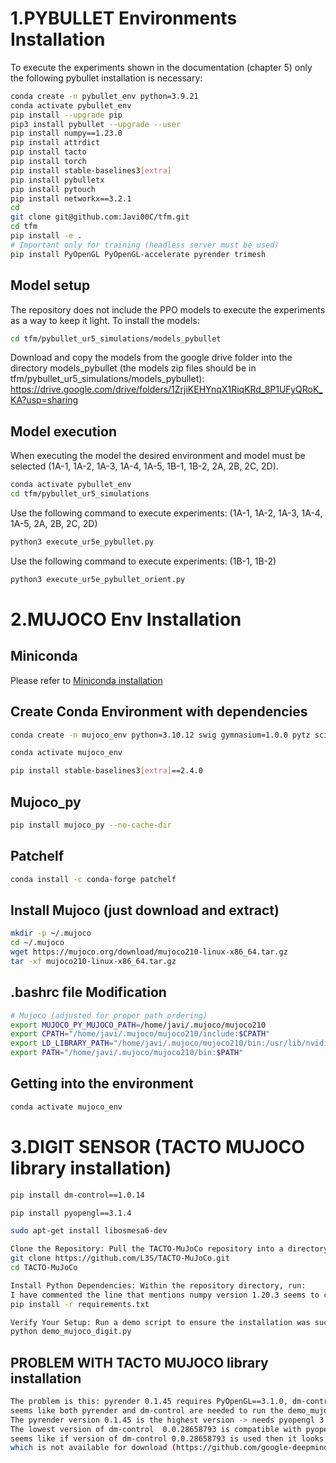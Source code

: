 # 1.PYBULLET Environments Installation
To execute the experiments shown in the documentation (chapter 5) only the following pybullet installation is necessary:
```bash
conda create -n pybullet_env python=3.9.21
conda activate pybullet_env
pip install --upgrade pip
pip3 install pybullet --upgrade --user
pip install numpy==1.23.0
pip install attrdict
pip install tacto
pip install torch
pip install stable-baselines3[extra]
pip install pybulletx
pip install pytouch
pip install networkx==3.2.1
cd 
git clone git@github.com:Javi00C/tfm.git
cd tfm
pip install -e .
# Important only for training (headless server must be used)
pip install PyOpenGL PyOpenGL-accelerate pyrender trimesh
```
## Model setup
The repository does not include the PPO models to execute the experiments as a way to keep it light. To install the models:
```bash
cd tfm/pybullet_ur5_simulations/models_pybullet
```
Download and copy the models from the google drive folder into the directory models_pybullet (the models zip files should be in tfm/pybullet_ur5_simulations/models_pybullet):
https://drive.google.com/drive/folders/1ZrjiKEHYnqX1RiqKRd_8P1UFyQRoK_KA?usp=sharing

## Model execution
When executing the model the desired environment and model must be selected (1A-1, 1A-2, 1A-3, 1A-4, 1A-5, 1B-1, 1B-2, 2A, 2B, 2C, 2D).
```bash
conda activate pybullet_env
cd tfm/pybullet_ur5_simulations
```
Use the following command to execute experiments: (1A-1, 1A-2, 1A-3, 1A-4, 1A-5, 2A, 2B, 2C, 2D)
```bash
python3 execute_ur5e_pybullet.py
```
Use the following command to execute experiments: (1B-1, 1B-2)
```bash
python3 execute_ur5e_pybullet_orient.py
```
# 2.MUJOCO Env Installation

## Miniconda

Please refer to [Miniconda installation](https://docs.anaconda.com/miniconda/ "Miniconda official site")

## Create Conda Environment with dependencies
```bash
conda create -n mujoco_env python=3.10.12 swig gymnasium=1.0.0 pytz scipy sympy gymnasium[mujoco]

conda activate mujoco_env

pip install stable-baselines3[extra]==2.4.0
```
## Mujoco_py
```bash
pip install mujoco_py --no-cache-dir
```
## Patchelf
```bash
conda install -c conda-forge patchelf
```
## Install Mujoco (just download and extract)
```bash
mkdir -p ~/.mujoco
cd ~/.mujoco
wget https://mujoco.org/download/mujoco210-linux-x86_64.tar.gz
tar -xf mujoco210-linux-x86_64.tar.gz
```
## .bashrc file Modification
```bash
# Mujoco (adjusted for proper path ordering)
export MUJOCO_PY_MUJOCO_PATH=/home/javi/.mujoco/mujoco210
export CPATH="/home/javi/.mujoco/mujoco210/include:$CPATH"
export LD_LIBRARY_PATH="/home/javi/.mujoco/mujoco210/bin:/usr/lib/nvidia:$LD_LIBRARY_PATH"
export PATH="/home/javi/.mujoco/mujoco210/bin:$PATH"
```

## Getting into the environment
```bash
conda activate mujoco_env
```

# 3.DIGIT SENSOR (TACTO MUJOCO library installation)

```bash
pip install dm-control==1.0.14

pip install pyopengl==3.1.4

sudo apt-get install libosmesa6-dev

Clone the Repository: Pull the TACTO-MuJoCo repository into a directory of your choice:
git clone https://github.com/L3S/TACTO-MuJoCo.git
cd TACTO-MuJoCo

Install Python Dependencies: Within the repository directory, run:
I have commented the line that mentions numpy version 1.20.3 seems to create an error
pip install -r requirements.txt

Verify Your Setup: Run a demo script to ensure the installation was successful:
python demo_mujoco_digit.py
```
## PROBLEM WITH TACTO MUJOCO library installation

```bash
The problem is this: pyrender 0.1.45 requires PyOpenGL==3.1.0, dm-control 1.0.14 requires pyopengl>=3.1.4
seems like both pyrender and dm-control are needed to run the demo_mujoco_digit.py
The pyrender version 0.1.45 is the highest version -> needs pyopengl 3.1.0
The lowest version of dm-control  0.0.28658793 is compatible with pyopengl 3.1.0 or at least lower than 3.1.4
seems like if version of dm-control 0.0.28658793 is used then it looks for document names of a lower version of mujoco (2.0.0)
which is not available for download (https://github.com/google-deepmind/mujoco/releases)
```
